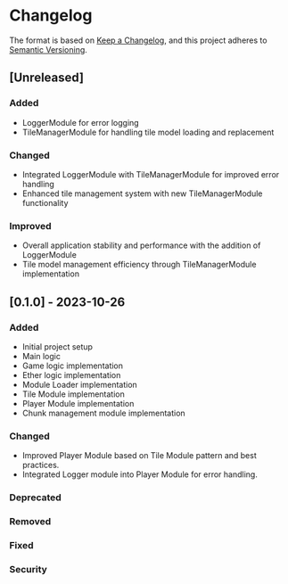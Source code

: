 # Changelog

The format is based on [Keep a Changelog](https://keepachangelog.com/en/1.0.0/),
and this project adheres to [Semantic Versioning](https://semver.org/spec/v2.0.0.html).

## [Unreleased]
### Added
- LoggerModule for error logging
- TileManagerModule for handling tile model loading and replacement

### Changed
- Integrated LoggerModule with TileManagerModule for improved error handling
- Enhanced tile management system with new TileManagerModule functionality

### Improved
- Overall application stability and performance with the addition of LoggerModule
- Tile model management efficiency through TileManagerModule implementation

## [0.1.0] - 2023-10-26
### Added
- Initial project setup
- Main logic
- Game logic implementation
- Ether logic implementation
- Module Loader implementation
- Tile Module implementation
- Player Module implementation
- Chunk management module implementation

### Changed
- Improved Player Module based on Tile Module pattern and best practices.
- Integrated Logger module into Player Module for error handling.

### Deprecated

### Removed

### Fixed

### Security